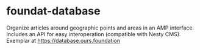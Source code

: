 # foundat-database
Organize articles around geographic points and areas in an AMP interface. Includes an API for easy interoperation (compatible with Nesty CMS). Exemplar at https://database.ours.foundation
